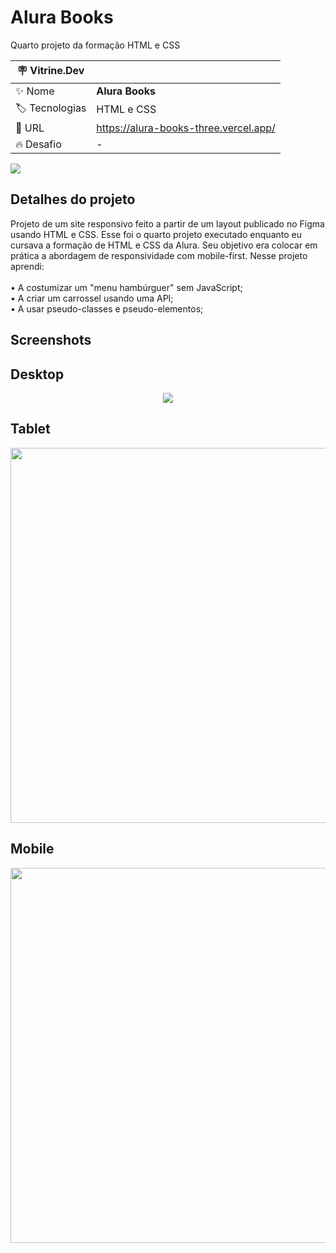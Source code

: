 # Alura Books

Quarto projeto da formação HTML e CSS 

| :placard: Vitrine.Dev |     |
| -------------  | --- |
| :sparkles: Nome        | **Alura Books**
| :label: Tecnologias | HTML e CSS
| :rocket: URL         | https://alura-books-three.vercel.app/
| :fire: Desafio     | -


![](https://raw.githubusercontent.com/guilhermeSilva94/alura-books/master/img/logoSite.png)

## Detalhes do projeto

Projeto de um site responsivo feito a partir de um layout publicado no Figma usando HTML e CSS. 
Esse foi o quarto projeto executado enquanto eu cursava a formação de HTML e CSS da Alura. 
Seu objetivo era colocar em prática a abordagem de responsividade com mobile-first. Nesse projeto aprendi:<br>
<br>• A costumizar um "menu hambúrguer" sem JavaScript; <br>
• A criar um carrossel usando uma API; <br>
• A usar pseudo-classes e pseudo-elementos; <br>

## Screenshots

## Desktop
<p align="center">
  <img src="./img/Pagina.png" align="center"></img>
</p>

## Tablet
<p align="center">
  <img width="600" src="./img/PaginaTablet.png" align="center"></img>
</p>

## Mobile
<p align="center">
  <img width="600" src="./img/PaginaMobile.png" align="center"></img>
</p>

